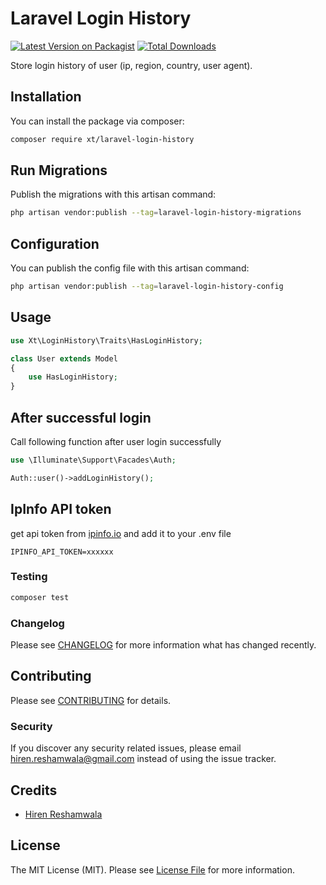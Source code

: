 # Laravel Login History

[![Latest Version on Packagist](https://img.shields.io/packagist/v/xt/laravel-login-history.svg?style=flat-square)](https://packagist.org/packages/xt/laravel-login-history)
[![Total Downloads](https://img.shields.io/packagist/dt/xt/laravel-login-history.svg?style=flat-square)](https://packagist.org/packages/xt/laravel-login-history)


Store login history of user (ip, region, country, user agent).

## Installation

You can install the package via composer:

```bash
composer require xt/laravel-login-history
```

## Run Migrations
Publish the migrations with this artisan command:
```bash
php artisan vendor:publish --tag=laravel-login-history-migrations
```

## Configuration
You can publish the config file with this artisan command:
```bash
php artisan vendor:publish --tag=laravel-login-history-config
```

## Usage

```php
use Xt\LoginHistory\Traits\HasLoginHistory;

class User extends Model
{
    use HasLoginHistory;
}
```

## After successful login
Call following function after user login successfully
```php
use \Illuminate\Support\Facades\Auth;

Auth::user()->addLoginHistory();
```

## IpInfo API token
get api token from [ipinfo.io](https://ipinfo.io/) and add it to your .env file
```
IPINFO_API_TOKEN=xxxxxx
```

### Testing

```bash
composer test
```

### Changelog

Please see [CHANGELOG](CHANGELOG.md) for more information what has changed recently.

## Contributing

Please see [CONTRIBUTING](CONTRIBUTING.md) for details.

### Security

If you discover any security related issues, please email hiren.reshamwala@gmail.com instead of using the issue tracker.

## Credits

-   [Hiren Reshamwala](https://github.com/hirenreshamwala)

## License

The MIT License (MIT). Please see [License File](LICENSE.md) for more information.
